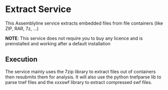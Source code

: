 # Extract Service

This Assemblyline service extracts embedded files from file containers (like ZIP, RAR, 7z, ...)

**NOTE**: This service does not require you to buy any licence and is preinstalled and
working after a default installation

## Execution

The service mainly uses the 7zip library to extract files out of containers then resubmits them for
analysis. It will also use the python tnefparse lib to parse tnef files and the xxxswf library to
extract compressed swf files.

